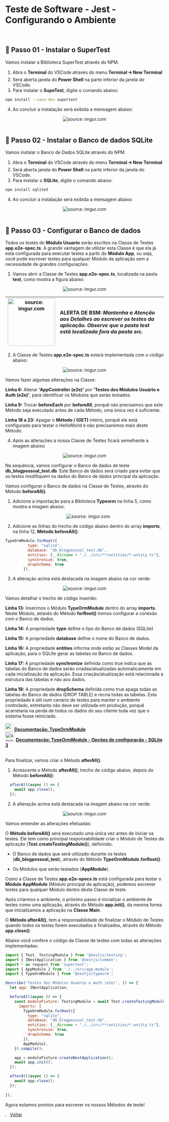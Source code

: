 <h1>Teste de Software - Jest - Configurando o Ambiente</h1>

<br />

<h2>👣 Passo 01 - Instalar o SuperTest</h2>

Vamos instalar a Biblioteca SuperTest através do NPM.

1. Abra o **Terminal** do VSCode através do menu **Terminal 🡪 New Terminal**
2. Será aberta janela do **Power Shell** na parte inferior da janela do VSCode.
3. Para instalar o **SupeTest**, digite o comando abaixo:

```bash
npm install --save-dev supertest
```

4. Ao concluir a instalação será exibida a mensagem abaixo:

<div align="center"><img src="https://i.imgur.com/t5t1DeK.png?1" title="source: imgur.com" /></div>

<br />

<h2>👣 Passo 02 - Instalar o Banco de dados SQLite</h2>



Vamos instalar o Banco de Dados SQLite através do NPM.

1. Abra o **Terminal** do VSCode através do menu **Terminal 🡪 New Terminal**
2. Será aberta janela do **Power Shell** na parte inferior da janela do VSCode.
3. Para instalar o **SQLite**, digite o comando abaixo:

```bash
npm install sqlite3
```

4. Ao concluir a instalação será exibida a mensagem abaixo:

<div align="center"><img src="https://i.imgur.com/aRKvO3N.png" title="source: imgur.com" /></div>

<br />

<h2 >👣 Passo 03 - Configurar o Banco de dados</h2>



Todos os testes do **Módulo Usuario** serão escritos na Classe de Testes **app.e2e-spec.ts**. A grande vantagem de utilizar esta Classe é que ela já está configurada para executar testes a partir do **Módulo App**, ou seja, você pode escrever testes para qualquer Módulo da aplicação sem a necessidade de grandes configurações.

1. Vamos abrir a Classe de Testes **app.e2e-spec.ts**, localizada na pasta **test**, como mostra a figura abaixo:

<div align="center"><img src="https://i.imgur.com/yxWtRqG.png" title="source: imgur.com" /></div>

| <img src="https://i.imgur.com/vVDBDG0.png" title="source: imgur.com" width="150px"/> | <div align="left"> **ALERTA DE BSM:** *Mantenha a Atenção aos Detalhes ao escrever os testes da aplicação. Observe que a pasta test está localizada fora da pasta src.* </div> |
| ------------------------------------------------------------ | ------------------------------------------------------------ |

2. A Classe de Testes **app.e2e-spec.ts** estará implementada com o código abaixo:

<div align="center"><img src="https://i.imgur.com/ySg8Iww.png" title="source: imgur.com" /></div>

Vamos fazer algumas alterações na Classe:

**Linha 6:** Alterar **'AppController (e2e)'** por **'Testes dos Módulos Usuário e Auth (e2e)'**, para identificar os Módulos que serão testados.

**Linha 9:** Trocar **beforeEach** por **beforeAll**, porquê não precisamos que este Método seja executado antes de cada Método, uma única vez é suficiente.

**Linha 18 a 23:** Apagar o **Método / (GET)** inteiro, porquê ele está configurado para testar o HelloWorld e não precisaremos mais deste Método.

4. Após as alterações a nossa Classe de Testes ficará semelhante a imagem abaixo:

<div align="center"><img src="https://i.imgur.com/G3t2TzG.png" title="source: imgur.com" /></div>

Na sequência, vamos configurar o Banco de dados de teste **db_blogpessoal_test.db**. Este Banco de dados será criado para evitar que os testes modifiquem os dados do Banco de dados principal da aplicação.

Vamos configurar o Banco de dados na Classe de Testes, através do Método **beforeAll()**.


1. Adicione a importação para a Biblioteca **Typeorm** na linha 5, como mostra a imagem abaixo:

   <div align="center"><img src="https://i.imgur.com/BoRqmkA.png" title="source: imgur.com" /></div>

2. Adicione as linhas do trecho de código abaixo dentro do array **imports**, na linha 12, **Método beforeAll()**:

```javascript
TypeOrmModule.forRoot({
          type: "sqlite",
          database: "db_blogpessoal_test.db",
          entities: [__dirname + "./../src/**/entities/*.entity.ts"],
          synchronize: true,
          dropSchema: true
        }),
```

3. A alteração acima está destacada na imagem abaixo na cor verde:

<div align="center"><img src="https://i.imgur.com/yx2Vnqp.png" title="source: imgur.com" /></div>

Vamos detalhar o trecho de código inserido:

**Linha 13:** Inserimos o Módulo **TypeOrmModule** dentro do array **imports**. Neste Módulo, através do Método **forRoot()** iremos configurar a conexão com o Banco de dados.

**Linha 14:** A propriedade **type** define o tipo do Banco de dados (SQLite)

**Linha 15:** A propriedade **database** define o nome do Banco de dados.

**Linha 16:** A propriedade **entities** informa onde estão as Classes Model da aplicação, para o SQLIte gerar as tabelas no Banco de dados.

**Linha 17:** A propriedade **synchronize** definida como true indica que as tabelas do Banco de dados serão criadas/atualizadas automaticamente em cada inicialização da aplicação. Essa criação/atualização está relacionada a estrutura das tabelas e não aos dados.

**Linha 18:** A propriedade **dropSchema** definida como true apaga todas as tabelas do Banco de dados (DROP TABLE) e recria todas as tabelas. Esta propriedade é útil num cenário de testes para manter o ambiente controlado, entretanto não deve ser utilizada em produção, porquê acarretaria na perda de todos os dados do seu cliente toda vez que o sistema fosse reiniciado.


<div align="left"><img src="https://i.imgur.com/O6PILGE.png" title="source: imgur.com" width="25px"/> <a href="https://docs.nestjs.com/modules" target="_blank"><b>Documentação: TypeOrmModule</b></a></div>

<div align="left"><img src="https://i.imgur.com/OtnA0bd.png" title="source: imgur.com" width="30px"/> <a href="https://typeorm.io/data-source-options#better-sqlite3-data-source-options" target="_blank"><b>Documentação: TypeOrmModule - Opções de configuração - SQLite 3</b></a></div>

<br />

Para finalizar, vamos criar o Método **afterAll()**.


1. Acrescente o Método **afterAll()**, trecho de código abaixo, depois do Método **beforeAll()**:

```javascript
  afterAll(async () => {
    await app.close();
  });
```

2. A alteração acima está destacada na imagem abaixo na cor verde:

<div align="center"><img src="https://i.imgur.com/ucVXZHx.png" title="source: imgur.com" /></div>

Vamos entender as alterações efetuadas:

O **Método beforeAll()** será executado uma única vez antes de iniciar os testes. Ele tem como principal responsabilidade criar o Módulo de Testes da aplicação (**Test.createTestingModule()**), definindo:

- O Banco de dados que será utilizado durante os testes (**db_blogpessoal_test**), através do Método **TypeOrmModule.forRoot()**.

- Os Módulos que serão testados (**AppModule**).

Como a Classe de Testes **app.e2e-specs.ts** está configurada para testar o **Módulo AppModule** (Módulo principal da aplicação), podemos escrever testes para qualquer Módulo dentro desta Classe de teste.

Após criarmos o ambiente, o próximo passo é inicializar o ambiente de testes como uma aplicação, através do Método **app.init()**, da mesma forma que inicializamos a aplicação na **Classe Main**.

O **Método afterAll()**, tem a responsabilidade de finalizar o Módulo de Testes quando todos os testes forem executados e finalizados, através do Método **app.close()**.

Abaixo você confere o código da Classe de testes com todas as alterações implementadas:

```javascript
import { Test, TestingModule } from '@nestjs/testing';
import { INestApplication } from '@nestjs/common';
import * as request from 'supertest';
import { AppModule } from './../src/app.module';
import { TypeOrmModule } from '@nestjs/typeorm';

describe('Testes dos Módulos Usuário e Auth (e2e)', () => {
  let app: INestApplication;

  beforeAll(async () => {
    const moduleFixture: TestingModule = await Test.createTestingModule({
      imports: [
        TypeOrmModule.forRoot({
          type: "sqlite",
          database: "db_blogpessoal_test.db",
          entities: [__dirname + "./../src/**/entities/*.entity.ts"],
          synchronize: true,
          dropSchema: true
        }),
        AppModule],
    }).compile();

    app = moduleFixture.createNestApplication();
    await app.init();
  });

  afterAll(async () => {
    await app.close();
  });
  
});
```

Agora estamos prontos para escrever os nossos Métodos de teste!	

<div align="left"><a href="README.md"><img src="https://i.imgur.com/XMgF3gl.png" title="source: imgur.com" width="3%"/>Voltar</a></div>
